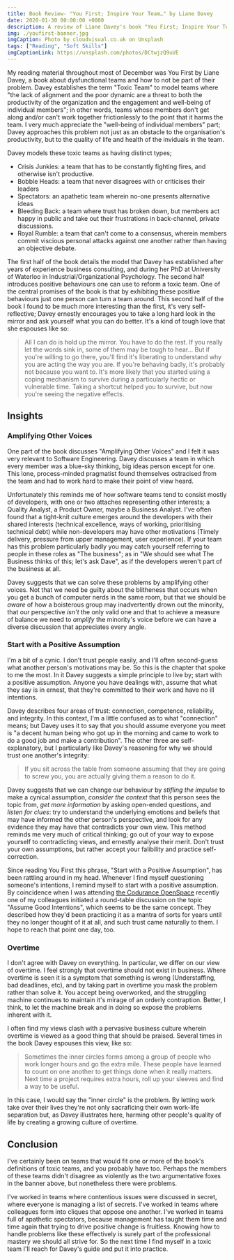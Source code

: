 ```yaml
---
title: Book Review- "You First; Inspire Your Team…" by Liane Davey
date: 2020-01-30 00:00:00 +0000
description: A review of Liane Davey's book "You First; Inspire Your Team to Grow Up, Get Along, and Get Stuff Done"
img: ./youfirst-banner.jpg
imgCaption: Photo by cloudvisual.co.uk on Unsplash
tags: ["Reading", "Soft Skills"]
imgCaptionLink: https://unsplash.com/photos/DCtwjzQ9uVE
---
```


My reading material throughout most of December was You First by Liane Davey, a book about dysfunctional teams and how to not be part of their problem. Davey establishes the term "Toxic Team" to model teams where "the lack of alignment and the poor dynamic are a threat to both the productivity of the organization and the engagement and well-being of individual members"; in other words, teams whose members don't get along and/or can't work together frictionlessly to the point that it harms the team. I very much appreciate the "well-being of individual members" part; Davey approaches this problem not just as an obstacle to the organisation's productivity, but to the quality of life and health of the inviduals in the team.

Davey models these toxic teams as having distinct types;

* Crisis Junkies: a team that has to be constantly fighting fires, and otherwise isn't productive.
* Bobble Heads: a team that never disagrees with or criticises their leaders
* Spectators: an apathetic team wherein no-one presents alternative ideas
* Bleeding Back: a team where trust has broken down, but members act happy in public and take out their frustrations in back-channel, private discussions.
* Royal Rumble: a team that can't come to a consensus, wherein members commit viscious personal attacks against one another rather than having an objective debate.

The first half of the book details the model that Davey has established after years of experience business consulting, and during her PhD at University of Waterloo in Industrial/Organizational Psychology. The second half introduces positive behaviours one can use to reform a toxic team. One of the central promises of the book is that by exhibiting these positive behaviours just one person can turn a team around. This second half of the book I found to be much more interesting than the first, it's very self-reflective; Davey ernestly encourages you to take a long hard look in the mirror and ask yourself what you can do better. It's a kind of tough love that she espouses like so:

> All I can do is hold up the mirror. You have to do the rest. If you really let the words sink in, some of them may be tough to hear… But if you're willing to go there, you'll find it's liberating to understand why you are acting the way you are. If you're behaving badly, it's probably not because you want to. It's more likely that you started using a coping mechanism to survive during a particularly hectic or vulnerable time. Taking a shortcut helped you to survive, but now you're seeing the negative effects.

## Insights

### Amplifying Other Voices

One part of the book discusses "Amplifying Other Voices" and I felt it was very relevant to Software Engineering. Davey discusses a team in which every member was a blue-sky thinking, big ideas person except for one. This lone, process-minded pragmatist found themselves ostracised from the team and had to work hard to make their point of view heard.

Unfortunately this reminds me of how software teams tend to consist mostly of developers, with one or two attaches representing other interests; a Quality Analyst, a Product Owner, maybe a Business Analyst. I've often found that a tight-knit culture emerges around the developers with their shared interests (technical excellence, ways of working, prioritising technical debt) while non-developers may have other motivations (Timely delivery, pressure from upper management, user experience). If your team has this problem particularly badly you may catch yourself referring to people in these roles as "The business"; as in "We should see what The Business thinks of this; let's ask Dave", as if the developers weren't part of the business at all.

Davey suggests that we can solve these problems by amplifying other voices. Not that we need be guilty about the blitheness that occurs when you get a bunch of computer nerds in the same room, but that we should be _aware_ of how a boisterous group may inadvertently drown out the minority, that our perspective _isn't_ the only valid one and that to achieve a measure of balance we need to _amplify_ the minority's voice before we can have a diverse discussion that appreciates every angle.

### Start with a Positive Assumption

I'm a bit of a cynic. I don't trust people easily, and I'll often second-guess what another person's motivations may be. So this is the chapter that spoke to me the most. In it Davey suggests a simple principle to live by; start with a positive assumption. Anyone you have dealings with, assume that what they say is in ernest, that they're committed to their work and have no ill intentions.

Davey describes four areas of trust: connection, competence, reliability, and integrity. In this context, I'm a little confused as to what "connection" means; but Davey uses it to say that you should assume everyone you meet is "a decent human being who got up in the morning and came to work to do a good job and make a contribution". The other three are self-explanatory, but I particularly like Davey's reasoning for why we should trust one another's integrity:

> If you sit across the table from someone assuming that they are going to screw you, you are actually giving them a reason to do it.

Davey suggests that we can change our behaviour by _stifling the impulse_ to make a cynical assumption, _consider the context_ that this person sees the topic from, _get more information_ by asking open-ended questions, and _listen for clues_: try to understand the underlying emotions and beliefs that may have informed the other person's perspective, and look for any evidence they may have that contradicts your own view. This method reminds me very much of critical thinking; go out of your way to expose yourself to contradicting views, and ernestly analyse their merit. Don't trust your own assumptions, but rather accept your falibility and practice self-correction.

Since reading You First this phrase, "Start with a Positive Assumption", has been rattling around in my head. Whenever I find myself questioning someone's intentions, I remind myself to start with a positive assumption. By coincidence when I was attending [the Codurance OpenSpace](https://twitter.com/mattsijansky/status/1223208303729180679) recently one of my colleagues initiated a round-table discussion on the topic "Assume Good Intentions", which seems to be the same concept. They described how they'd been practicing it as a mantra of sorts for years until they no longer thought of it at all, and such trust came naturally to them. I hope to reach that point one day, too.

### Overtime

I don't agree with Davey on everything. In particular, we differ on our view of overtime. I feel strongly that overtime should not exist in business. Where overtime is seen it is a symptom that something is wrong (Understaffing, bad deadlines, etc), and by taking part in overtime you mask the problem rather than solve it. You accept being overworked, and the struggling machine continues to maintain it's mirage of an orderly contraption. Better, I think, to let the machine break and in doing so expose the problems inherent with it.

I often find my views clash with a pervasive business culture wherein overtime is viewed as a good thing that should be praised. Several times in the book Davey espouses this view, like so:

> Sometimes the inner circles forms among a group of people who work longer hours and go the extra mile. These people have learned to count on one another to get things done when it really matters. Next time a project requires extra hours, roll up your sleeves and find a way to be useful.

In this case, I would say the "inner circle" is the problem. By letting work take over their lives they're not only sacraficing their own work-life separation but, as Davey illustrates here, harming other people's quality of life by creating a growing culture of overtime.

## Conclusion

I've certainly been on teams that would fit one or more of the book's definitions of toxic teams, and you probably have too. Perhaps the members of these teams didn't disagree as violently as the two argumentative foxes in the banner above, but nonetheless there were problems. 

I've worked in teams where contentious issues were discussed in secret, where everyone is managing a list of secrets. I've worked in teams where colleagues form into cliques that oppose one another. I've worked in teams full of apathetic spectators, because management has taught them time and time again that trying to drive positive change is fruitless. Knowing how to handle problems like these effectively is surely part of the professional mastery we should all strive for. So the next time I find myself in a toxic team I'll reach for Davey's guide and put it into practice.
